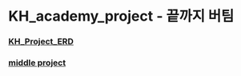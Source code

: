 # KH_academy_project - 끝까지 버팀

### [KH_Project_ERD](./KH_Project_erd/KH_Project.png)

### [middle project](https://github.com/KHTeamProject/KH_academy_project/tree/main/middle_project)
